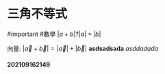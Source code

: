 # 三角不等式
#important 
#數學
$|a+b|?|a|+|b|$

向量:
$|\vec a+\vec b|=|\vec a|+|\vec b|$
**asdsadsada**
*asddadada*
#### 202109162149